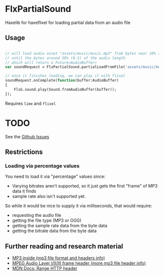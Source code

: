 # FlxPartialSound

Haxelib for haxeflixel for loading partial data from an audio file

## Usage

```hx

// will load audio asset "assets/music/music.mp3" from bytes near 10% (0.1) of the audio lenght, 
// until the bytes around 50% (0.5) of the audio length
// which will return a Future<AudioBuffer>
var soundRequest = FlxPartialSound.partialLoadFromFile('assets/music/music.mp3', 0.1, 0.5);

// once it finishes loading, we can play it with flixel
soundRequest.onComplete(function(buffer:AudioBuffer)
{
	FlxG.sound.play(Sound.fromAudioBuffer(buffer));
});
```

Requires `lime` and `flixel`

# TODO

See the [Github Issues](https://github.com/FunkinCrew/FlxPartialSound/issues)

## Restrictions

### Loading via percentage values

You need to load it via "percentage" values since:
- Varying bitrates aren't supported, so it just gets the first "frame" of MP3 data it finds
- sample rate also isn't supported yet.

So while it would be nice to supply it via milliseconds, that would require:
- requesting the audio file
- getting the file type (MP3 or OGG)
- getting the sample rate data from the byte data
- getting the bitrate data from the byte data


## Further reading and research material

- [MP3 inside (mp3 file format and headers info)](http://www.multiweb.cz/twoinches/mp3inside.htm)
- [MPEG Audio Layer I/II/III frame header (more mp3 file header info)](http://mpgedit.org/mpgedit/mpeg_format/MP3Format.html)
- [MDN Docs: Range HTTP header](https://developer.mozilla.org/en-US/docs/Web/HTTP/Headers/Range)
